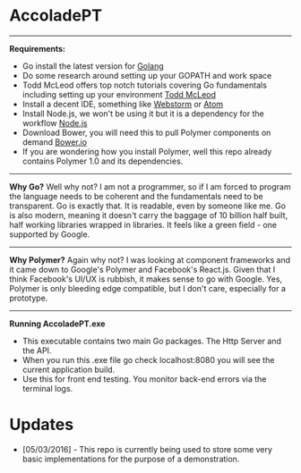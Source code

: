 # AccoladePT

***
**Requirements:**
* Go install the latest version for [Golang](https://golang.org/)
* Do some research around setting up your GOPATH and work space
* Todd McLeod offers top notch tutorials covering Go fundamentals including setting up your environment [Todd McLeod](https://www.youtube.com/user/toddmcleod)
* Install a decent IDE, something like [Webstorm](https://www.jetbrains.com/webstorm/) or [Atom](https://atom.io/) 
* Install Node.js, we won't be using it but it is a dependency for the workflow [Node.js](https://nodejs.org/en/)
* Download Bower, you will need this to pull Polymer components on demand [Bower.io](http://bower.io/)
* If you are wondering how you install Polymer, well this repo already contains Polymer 1.0 and its dependencies.

___
**Why Go?**
Well why not? I am not a programmer, so if I am forced to program the language needs to be coherent and the fundamentals need to be transparent. Go is exactly that. It is readable, even by someone like me. Go is also modern, meaning it doesn't carry the baggage of 10 billion half built, half working libraries wrapped in libraries. It feels like a green field - one supported by Google.

***
**Why Polymer?**
Again why not? I was looking at component frameworks and it came down to Google's Polymer and Facebook's React.js. Given that I think Facebook's UI/UX is rubbish, it makes sense to go with Google. Yes, Polymer is only bleeding edge compatible, but I don't care, especially for a prototype.

***
**Running AccoladePT.exe**
* This executable contains two main Go packages. The Http Server and the API. 
* When you run this .exe file go check localhost:8080 you will see the current application build.
* Use this for front end testing. You monitor back-end errors via the terminal logs. 

# Updates
* [05/03/2016] - This repo is currently being used to store some very basic implementations for the purpose of a demonstration.

